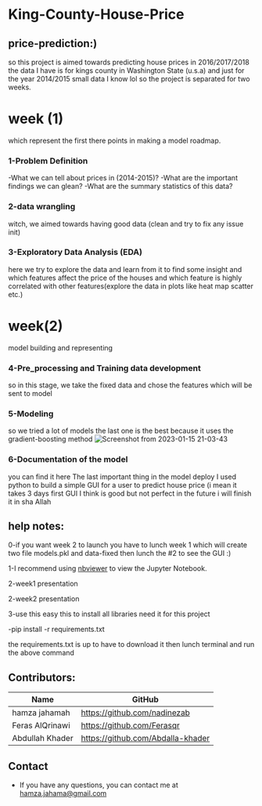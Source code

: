 # King-County-House-Price
## price-prediction:)

so this project is aimed towards predicting house prices in 2016/2017/2018
the data I have is for  kings county in Washington State (u.s.a)
and just for the year 2014/2015 small data I know lol
so the project is separated for two weeks.
# week (1)
which represent the first there points in making a model roadmap.
### 1-Problem Definition
 -What we can tell about prices in (2014-2015)? 
-What are the important findings we can glean? 
-What are the summary statistics of this data? 
### 2-data wrangling
witch, we aimed towards having good data (clean  and try to fix any issue init)
### 3-Exploratory Data Analysis (EDA)
here we try to explore the data and learn from it to find some insight and which features affect the price of the houses and which feature is highly correlated with other features(explore the data in plots like heat map scatter etc.)
# week(2)
model building and representing 
### 4-Pre_processing and Training data development
 so in this stage, we take the fixed data and chose the features which will be sent to model 
### 5-Modeling
so we tried a lot of models the last one is the best because it uses the gradient-boosting method 
![Screenshot from 2023-01-15 21-03-43](https://user-images.githubusercontent.com/72911129/212559535-f63839ce-a05b-4c29-a3af-53b9fc5e818c.png)


### 6-Documentation of the model
you can find it here 
The last important thing in the model deploy I used python to build a simple GUI for a user to predict house price (i mean it takes 3 days first GUI I think is good but not perfect in the future i will finish it in sha Allah

## help notes:
0-if you want week 2 to launch you have to lunch week 1 which will create two file models.pkl and data-fixed then lunch the #2 to see the GUI :)

1-I recommend using [nbviewer](https://nbviewer.jupyter.org/) to view the Jupyter Notebook.

2-week1 presentation

2-week2 presentation

3-use this easy this to install all libraries need it for this project

  -pip install -r requirements.txt
  
the requirements.txt is up to have to download it then lunch terminal and run the above command 

## Contributors:

|Name     |  GitHub   |
|---------|-----------------|
|hamza jahamah |https://github.com/nadinezab|
|Feras AlQrinawi|https://github.com/Ferasqr|
|Abdullah Khader|https://github.com/Abdalla-khader|
## Contact

* If you have any questions, you can contact me at hamza.jahama@gmail.com
